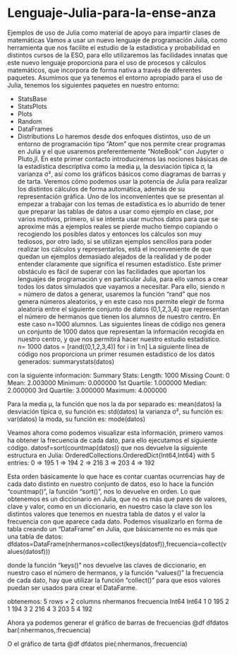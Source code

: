 # Lenguaje-Julia-para-la-ense-anza
Ejemplos de uso de Julia como material de apoyo para impartir clases de matemáticas
Vamos a usar un nuevo lenguaje de programación Julia, como herramienta que nos facilite el estudio de la estadística y probabilidad en distintos cursos de la ESO, para ello utilizaremos las facilidades innatas que este nuevo lenguaje proporciona para el uso de procesos y cálculos matemáticos, que incorpora de forma nativa a través de diferentes paquetes.
Asumimos que ya tenemos el entorno apropiado para el uso de Julia, tenemos los siguientes paquetes en nuestro entorno:
-	StatsBase
-	StatsPlots
-	Plots
-	Random
-	DataFrames
-	Distributions
 Lo haremos desde dos enfoques distintos, uso de un entorno de programación tipo “Atom” que nos permite crear programas en Julia y el que usaremos preferentemente “NoteBook” con Jupyter o Pluto,jl.
En este primer contacto introduciremos las nociones básicas de la estadística descriptiva como la media μ, la desviación típica σ, la varianza σ², así como los gráficos básicos como diagramas de barras y de tarta. Veremos cómo podemos usar la potencia de Julia para realizar los distintos cálculos de forma automática, además de su representación gráfica.
Uno de los inconvenientes que se presentan al empezar a trabajar con los temas de estadística es lo aburrido de tener que preparar las tablas de datos a usar como ejemplo en clase, por varios motivos, primero, si se intenta usar muchos datos para que se aproxime más a ejemplos reales se pierde mucho tiempo copiando o recogiendo los posibles datos y entonces los cálculos son muy tediosos, por otro lado,  si se utilizan ejemplos sencillos para poder realizar los cálculos y representarlos, está el inconveniente de que quedan un ejemplos demasiado alejados de la realidad y de poder entender claramente que significa el resumen estadístico. 
Este primer obstáculo es fácil de superar con las facilidades que aportan los lenguajes de programación y en particular Julia, para ello vamos a crear todos los datos simulados que vayamos a necesitar.
Para ello, siendo n = número de datos a generar, usaremos la función “rand” que nos genera números aleatorios, y en este caso nos permite elegir de forma aleatoria entre el siguiente conjunto de datos (0,1,2,3,4) que representan el número de hermanos que tienen los alumnos de nuestro centro. En este caso n=1000 alumnos.
Las siguientes líneas de código nos genera un conjunto de 1000 datos que representan la información recogida en nuestro centro, y que nos permitirá hacer nuestro estudio estadístico. 
n= 1000 
datos = [rand((0,1,2,3,4)) for i in 1:n]
La siguiente línea de código nos proporciona un primer resumen estadístico de los datos generados:
	summarystats(datos)


con la siguiente información:
	Summary Stats:
Length:         1000
Missing Count:  0
Mean:           2.003000
Minimum:        0.000000
1st Quartile:   1.000000
Median:         2.000000
3rd Quartile:   3.000000
Maximum:        4.000000

Para la media μ, la función que nos la da por separado es: mean(datos)
 la desviación típica σ, su función es: std(datos)
 la varianza σ², su función es: var(datos)
la moda, su función es: mode(datos)

Veamos ahora como podemos visualizar esta información, primero vamos ha obtener la frecuencia de cada dato, para ello ejecutamos el siguiente código. 
	datosf=sort(countmap(datos))
que nos devuelve la siguiente estructura en Julia:
OrderedCollections.OrderedDict{Int64,Int64} with 5 entries:
  0 => 195
  1 => 194
  2 => 216
  3 => 203
  4 => 192

Esta orden básicamente lo que hace es contar cuantas ocurrencias hay de cada dato distinto en nuestro conjunto de datos, eso lo hace la función “countmap()”, la función “sort()”, nos lo devuelve en orden. Lo que obtenemos es un diccionario en Julia, que no es más que pares de valores, clave y valor, como en un diccionario, en nuestro caso la clave son los distintos valores que tenemos en nuestra tabla de datos y el valor la frecuencia con que aparece cada dato.
Podemos visualizarlo en forma de tabla creando un “DataFrame” en Julia, que básicamente no es más que una tabla de datos:
dfdatos=DataFrame(nhermanos=collect(keys(datosf)),frecuencia=collect(values(datosf)))

donde la función “keys()” nos devuelve las claves de diccionario, en nuestro caso el número de hermanos, y la función “values()” la frecuencia de cada dato, hay que utilizar la función “collect()” para que esos valores puedan ser usados para crear el DataFarme. 



obtenemos:
5 rows × 2 columns
	nhermanos	frecuencia
	Int64	Int64
1	0	195
2	1	194
3	2	216
4	3	203
5	4	192

Ahora ya podemos generar el gráfico de barras de frecuencias 
@df dfdatos bar(:nhermanos,:frecuencia) 
 

O el gráfico de tarta 
@df dfdatos pie(:nhermanos,:frecuencia)
 

